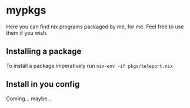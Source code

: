 # mypkgs

Here you can find nix programs packaged by me, for me. Feel free to use them if
you wish.

## Installing a package

To install a package imperatively run `nix-env -if pkgs/teleport.nix`

## Install in you config

Coming... maybe...
